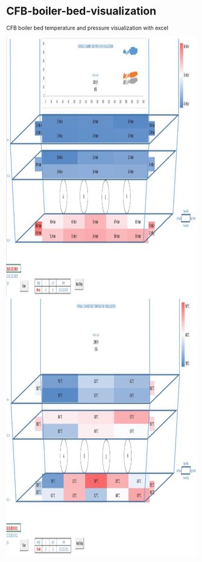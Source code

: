 # CFB-boiler-bed-visualization
CFB boiler bed temperature and pressure visualization with excel




<a href="url"><img src="https://github.com/agurani/CFB-boiler-bed-visualization/blob/main/Visualization/Furnace_chamber_bed_pressure_visualization.JPG" align="left" height="690" width="1706" ></a> <br/>
<a href="url"><img src="https://github.com/agurani/CFB-boiler-bed-visualization/blob/main/Visualization/Furnace_chamber_bed_temperature_visualization.JPG" align="left" height="690" width="1706" ></a> <br/>




